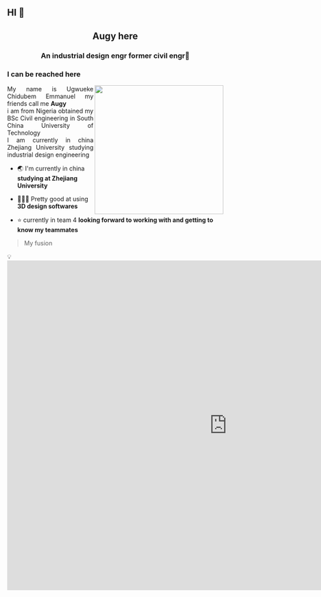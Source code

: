 <h2 align="left"> HI 👋</h2>
<h2 align="center"><p> Augy here </p></h2> 
<h3 align="center">An industrial design engr former civil engr🤌 </h3>
<h3 align="left"><p>I can be reached here </p> </h3>
<img align="right" width="300" src="img/share.jpg">

<p style= 'text-align: justify;'>
My name is Ugwueke Chidubem Emmanuel my friends call me <b>Augy</b> <br> i am from Nigeria obtained my BSc Civil engineering in South China University of Technology  <br> I am currently in china Zhejiang University studying industrial design engineering</p>



- 🌏 I'm currently in china **studying at Zhejiang University**

- 👨🏾‍💻 Pretty good at using **3D design softwares**

- ⭐ currently in team 4 **looking forward to working with and getting to know my teammates**

> My fusion
</p>
💡<iframe src="https://myhub.autodesk360.com/ue2fba46f/shares/public/SH9285eQTcf875d3c53903b9d04fb3842395?mode=embed" width="1024" height="768" allowfullscreen="true" webkitallowfullscreen="true" mozallowfullscreen="true"  frameborder="0"></iframe>